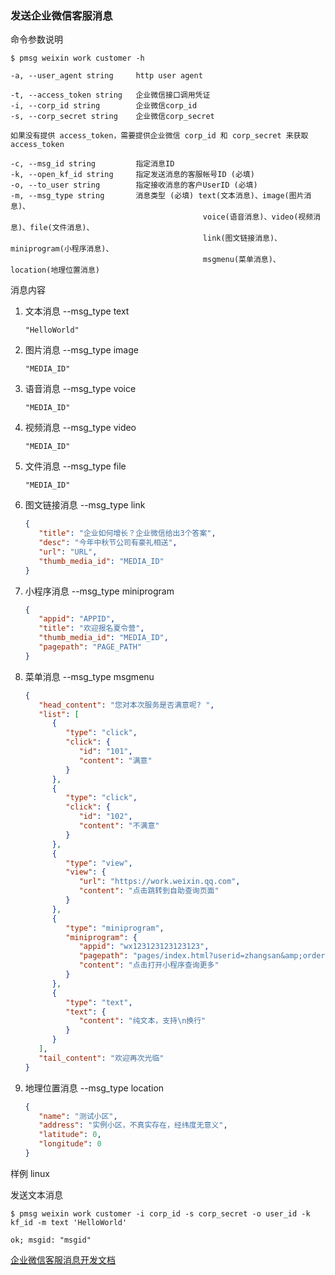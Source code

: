 ### 发送企业微信客服消息

命令参数说明

```text
$ pmsg weixin work customer -h

-a, --user_agent string     http user agent

-t, --access_token string   企业微信接口调用凭证
-i, --corp_id string        企业微信corp_id
-s, --corp_secret string    企业微信corp_secret

如果没有提供 access_token，需要提供企业微信 corp_id 和 corp_secret 来获取 access_token

-c, --msg_id string         指定消息ID
-k, --open_kf_id string     指定发送消息的客服帐号ID (必填)
-o, --to_user string        指定接收消息的客户UserID (必填)
-m, --msg_type string       消息类型 (必填) text(文本消息)、image(图片消息)、
                                           voice(语音消息)、video(视频消息)、file(文件消息)、
                                           link(图文链接消息)、miniprogram(小程序消息)、
                                           msgmenu(菜单消息)、location(地理位置消息)

```

消息内容

1. 文本消息 --msg_type text
    ```text
    "HelloWorld"
    ```

1. 图片消息 --msg_type image
    ```text
    "MEDIA_ID"
    ```

1. 语音消息 --msg_type voice
    ```text
    "MEDIA_ID"
    ```

1. 视频消息 --msg_type video
    ```text
    "MEDIA_ID"
    ```

1. 文件消息 --msg_type file
    ```text
    "MEDIA_ID"
    ```

1. 图文链接消息 --msg_type link
   ```json
   {
      "title": "企业如何增长？企业微信给出3个答案",
      "desc": "今年中秋节公司有豪礼相送",
      "url": "URL",
      "thumb_media_id": "MEDIA_ID"
   }
   ```

1. 小程序消息 --msg_type miniprogram
   ```json
   {
      "appid": "APPID",
      "title": "欢迎报名夏令营",
      "thumb_media_id": "MEDIA_ID",
      "pagepath": "PAGE_PATH"
   }
   ```

1. 菜单消息 --msg_type msgmenu
   ```json
   {
      "head_content": "您对本次服务是否满意呢? ",
      "list": [
         {
            "type": "click",
            "click": {
               "id": "101",
               "content": "满意"
            }
         },
         {
            "type": "click",
            "click": {
               "id": "102",
               "content": "不满意"
            }
         },
         {
            "type": "view",
            "view": {
               "url": "https://work.weixin.qq.com",
               "content": "点击跳转到自助查询页面"
            }
         },
         {
            "type": "miniprogram",
            "miniprogram": {
               "appid": "wx123123123123123",
               "pagepath": "pages/index.html?userid=zhangsan&amp;orderid=123123123",
               "content": "点击打开小程序查询更多"
            }
         },
         {
            "type": "text",
            "text": {
               "content": "纯文本，支持\n换行"
            }
         }
      ],
      "tail_content": "欢迎再次光临"
   }
   ```

1. 地理位置消息 --msg_type location
   ```json
   {
      "name": "测试小区",
      "address": "实例小区，不真实存在，经纬度无意义",
      "latitude": 0,
      "longitude": 0
   }
   ```

样例
linux

发送文本消息

```shell
$ pmsg weixin work customer -i corp_id -s corp_secret -o user_id -k kf_id -m text 'HelloWorld'

ok; msgid: "msgid"
```

[企业微信客服消息开发文档](https://developer.work.weixin.qq.com/document/path/94677)